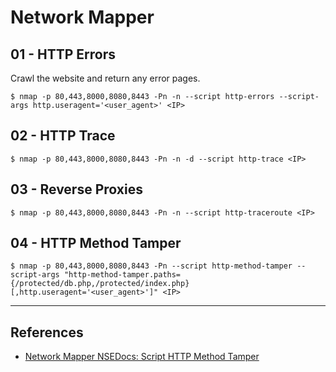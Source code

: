 # Network Mapper

## 01 - HTTP Errors

Crawl the website and return any error pages.

```
$ nmap -p 80,443,8000,8080,8443 -Pn -n --script http-errors --script-args http.useragent='<user_agent>' <IP>
```

## 02 - HTTP Trace

```
$ nmap -p 80,443,8000,8080,8443 -Pn -n -d --script http-trace <IP>
```

## 03 - Reverse Proxies

```
$ nmap -p 80,443,8000,8080,8443 -Pn -n --script http-traceroute <IP>
```

## 04 - HTTP Method Tamper

```
$ nmap -p 80,443,8000,8080,8443 -Pn --script http-method-tamper --script-args "http-method-tamper.paths={/protected/db.php,/protected/index.php}[,http.useragent='<user_agent>']" <IP>
```

---
## References

- [Network Mapper NSEDocs: Script HTTP Method Tamper](https://nmap.org/nsedoc/scripts/http-method-tamper.html)